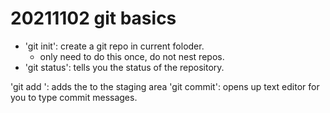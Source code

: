# 20211102 git basics

- 'git init': create a git repo in current foloder.
	- only need to do this once, do not nest repos.
- 'git status': tells  you the status of the repository.

'git add <FILE>': adds the <FILE> to the staging area
'git commit': opens up text editor for you to type commit messages.
